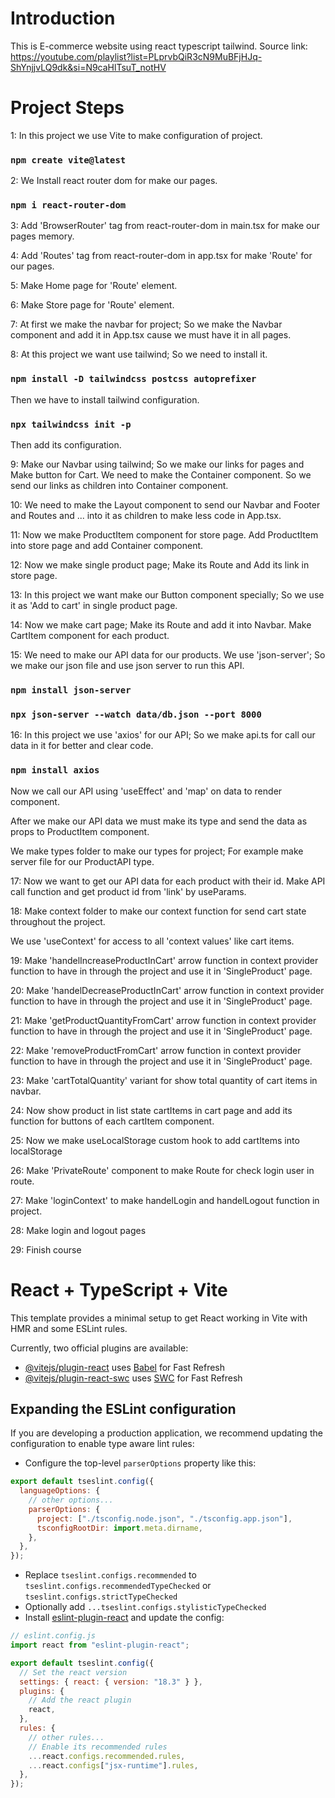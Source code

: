 # Introduction

This is E-commerce website using react typescript tailwind. Source link: https://youtube.com/playlist?list=PLprvbQiR3cN9MuBFjHJq-ShYnjjvLQ9dk&si=N9caHlTsuT_notHV

# Project Steps

1: In this project we use Vite to make configuration of project.

### `npm create vite@latest`

2: We Install react router dom for make our pages.

### `npm i react-router-dom`

3: Add 'BrowserRouter' tag from react-router-dom in main.tsx for make our pages memory.

4: Add 'Routes' tag from react-router-dom in app.tsx for make 'Route' for our pages.

5: Make Home page for 'Route' element.

6: Make Store page for 'Route' element.

7: At first we make the navbar for project; So we make the Navbar component and add it in App.tsx cause we must have it in all pages.

8: At this project we want use tailwind; So we need to install it.

### `npm install -D tailwindcss postcss autoprefixer`

Then we have to install tailwind configuration.

### `npx tailwindcss init -p`

Then add its configuration.

9: Make our Navbar using tailwind; So we make our links for pages and Make button for Cart. We need to make the Container component.
So we send our links as children into Container component.

10: We need to make the Layout component to send our Navbar and Footer and Routes and ... into it as children to make less code in
App.tsx.

11: Now we make ProductItem component for store page. Add ProductItem into store page and add Container component.

12: Now we make single product page; Make its Route and Add its link in store page.

13: In this project we want make our Button component specially; So we use it as 'Add to cart' in single product page.

14: Now we make cart page; Make its Route and add it into Navbar. Make CartItem component for each product.

15: We need to make our API data for our products. We use 'json-server'; So we make our json file and use json server to run this API.

### `npm install json-server `

### `npx json-server --watch data/db.json --port 8000`

16: In this project we use 'axios' for our API; So we make api.ts for call our data in it for better and clear code.

### `npm install axios `

Now we call our API using 'useEffect' and 'map' on data to render component.

After we make our API data we must make its type and send the data as props to ProductItem component.

We make types folder to make our types for project; For example make server file for our ProductAPI type.

17: Now we want to get our API data for each product with their id. Make API call function and get product id from 'link' by useParams.

18: Make context folder to make our context function for send cart state throughout the project. 

We use 'useContext' for access to all 'context values' like cart items.

19: Make 'handelIncreaseProductInCart' arrow function in context provider function to have in through the project and use it in 'SingleProduct' page.

20: Make 'handelDecreaseProductInCart' arrow function in context provider function to have in through the project and use it in 'SingleProduct' page.

21: Make 'getProductQuantityFromCart' arrow function in context provider function to have in through the project and use it in 'SingleProduct' page.

22: Make 'removeProductFromCart' arrow function in context provider function to have in through the project and use it in 'SingleProduct' page.

23: Make 'cartTotalQuantity' variant for show total quantity of cart items in navbar.

24: Now show product in list state cartItems in cart page and add its function for buttons of each cartItem component.

25: Now we make useLocalStorage custom hook to add cartItems into localStorage

26: Make 'PrivateRoute' component to make Route for check login user in route.

27: Make 'loginContext' to make handelLogin and handelLogout function in project.

28: Make login and logout pages

29: Finish course

# React + TypeScript + Vite

This template provides a minimal setup to get React working in Vite with HMR and some ESLint rules.

Currently, two official plugins are available:

- [@vitejs/plugin-react](https://github.com/vitejs/vite-plugin-react/blob/main/packages/plugin-react/README.md) uses [Babel](https://babeljs.io/) for Fast Refresh
- [@vitejs/plugin-react-swc](https://github.com/vitejs/vite-plugin-react-swc) uses [SWC](https://swc.rs/) for Fast Refresh

## Expanding the ESLint configuration

If you are developing a production application, we recommend updating the configuration to enable type aware lint rules:

- Configure the top-level `parserOptions` property like this:

```js
export default tseslint.config({
  languageOptions: {
    // other options...
    parserOptions: {
      project: ["./tsconfig.node.json", "./tsconfig.app.json"],
      tsconfigRootDir: import.meta.dirname,
    },
  },
});
```

- Replace `tseslint.configs.recommended` to `tseslint.configs.recommendedTypeChecked` or `tseslint.configs.strictTypeChecked`
- Optionally add `...tseslint.configs.stylisticTypeChecked`
- Install [eslint-plugin-react](https://github.com/jsx-eslint/eslint-plugin-react) and update the config:

```js
// eslint.config.js
import react from "eslint-plugin-react";

export default tseslint.config({
  // Set the react version
  settings: { react: { version: "18.3" } },
  plugins: {
    // Add the react plugin
    react,
  },
  rules: {
    // other rules...
    // Enable its recommended rules
    ...react.configs.recommended.rules,
    ...react.configs["jsx-runtime"].rules,
  },
});
```
